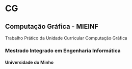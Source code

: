 # CG

## Computação Gráfica - MIEINF

Trabalho Prático da Unidade Curricular Computação Gráfica

### Mestrado Integrado em Engenharia Informática

#### Universidade do Minho
